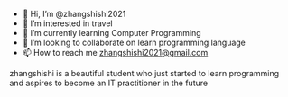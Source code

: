 - 👋 Hi, I’m @zhangshishi2021
- 👀 I’m interested in travel
- 🌱 I’m currently learning Computer Programming
- 💞️ I’m looking to collaborate on learn programming language
- 📫 How to reach me zhangshishi2021@gmail.com

<!---
zhangshishi2021/zhangshishi2021 is a ✨ special ✨ repository because its `README.md` (this file) appears on your GitHub profile.
You can click the Preview link to take a look at your changes.
--->
zhangshishi is a beautiful student who just started to learn programming and aspires to become an IT practitioner in the future
